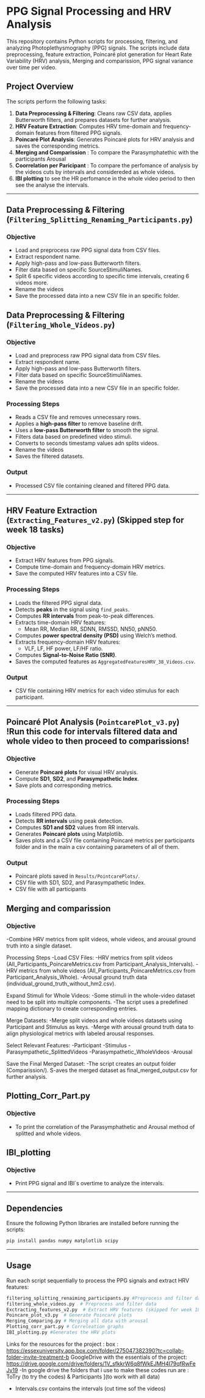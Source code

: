 # PPG Signal Processing and HRV Analysis

This repository contains Python scripts for processing, filtering, and analyzing Photoplethysmography (PPG) signals. The scripts include data preprocessing, feature extraction, Poincaré plot generation for Heart Rate Variability (HRV) analysis, Merging and comparission, PPG signal variance over time per video.

## Project Overview
The scripts perform the following tasks:
1. **Data Preprocessing & Filtering**: Cleans raw CSV data, applies Butterworth filters, and prepares datasets for further analysis.
2. **HRV Feature Extraction**: Computes HRV time-domain and frequency-domain features from filtered PPG signals.
3. **Poincaré Plot Analysis**: Generates Poincaré plots for HRV analysis and saves the corresponding metrics.
4. **Merging and Comparission** : To compare the Parasymphatethic with the participants Arousal
5. **Coorrelation  per Paricipant** : To compare the perfomance of analysis by the videos cuts by intervals and considereded as whole videos.
6. **IBI plotting** to see the HR perfomance in the whole video period to then see the analyse the intervals.
---
##  Data Preprocessing & Filtering (`Filtering_Splitting_Renaming_Participants.py`)
### **Objective**
- Load and preprocess raw PPG signal data from CSV files.
- Extract respondent name.
- Apply high-pass and low-pass Butterworth filters.
- Filter data based on specific SourceStimuliNames.
- Split 6 specific videos according to specific time intervals, creating 6 videos more.
- Rename the videos
- Save the processed data into a new CSV file in an specific folder.

##  Data Preprocessing & Filtering (`Filtering_Whole_Videos.py`)
### **Objective**
- Load and preprocess raw PPG signal data from CSV files.
- Extract respondent name.
- Apply high-pass and low-pass Butterworth filters.
- Filter data based on specific SourceStimuliNames.
- Rename the videos
- Save the processed data into a new CSV file in an specific folder.
  

### **Processing Steps**
- Reads a CSV file and removes unnecessary rows.
- Applies a **high-pass filter** to remove baseline drift.
- Uses a **low-pass Butterworth filter** to smooth the signal.
- Filters data based on predefined video stimuli.
- Converts to seconds timestamp values adn splits videos.
- Rename the videos
- Saves the filtered datasets.

### **Output**
- Processed CSV file containing cleaned and filtered PPG data.

---
##  HRV Feature Extraction (`Extracting_Features_v2.py`) (Skipped step for week 18 tasks)
### **Objective**
- Extract HRV features from PPG signals.
- Compute time-domain and frequency-domain HRV metrics.
- Save the computed HRV features into a CSV file.

### **Processing Steps**
- Loads the filtered PPG signal data.
- Detects **peaks** in the signal using `find_peaks`.
- Computes **RR intervals** from peak-to-peak differences.
- Extracts time-domain HRV features:
  - Mean RR, Median RR, SDNN, RMSSD, NN50, pNN50.
- Computes **power spectral density (PSD)** using Welch’s method.
- Extracts frequency-domain HRV features:
  - VLF, LF, HF power, LF/HF ratio.
- Computes **Signal-to-Noise Ratio (SNR)**.
- Saves the computed features as `AggregatedFeaturesHRV_38_Videos.csv`.

### **Output**
- CSV file containing HRV metrics for each video stimulus for each participant.

---
## Poincaré Plot Analysis (`PointcarePlot_v3.py`)  !Run this code for intervals filtered data and whole video to then proceed to comparissions!
### **Objective**
- Generate **Poincaré plots** for visual HRV analysis.
- Compute **SD1**, **SD2**, and **Parasympathetic Index**.
- Save plots and corresponding metrics.

### **Processing Steps**
- Loads filtered PPG data.
- Detects **RR intervals** using peak detection.
- Computes **SD1 and SD2** values from RR intervals.
- Generates **Poincaré plots** using Matplotlib.
- Saves plots and a CSV file containing Poincaré metrics per participants folder and in the main a csv containing parameters of all of them.

### **Output**
- Poincaré plots saved in `Results/PointcarePlots/`.
- CSV file with SD1, SD2, and Parasympathetic Index.
- CSV file with all participants

## Merging and comparission
### **Objective**
-Combine HRV metrics from split videos, whole videos, and arousal ground truth into a single dataset.

Processing Steps
-Load CSV Files:
-HRV metrics from split videos (All_Participants_PoincareMetrics.csv from Participant_Analysis_Intervals).
-HRV metrics from whole videos (All_Participants_PoincareMetrics.csv from Participant_Analysis_Whole).
-Arousal ground truth data (individual_ground_truth_without_hm2.csv).

Expand Stimuli for Whole Videos:
-Some stimuli in the whole-video dataset need to be split into multiple components.
-The script uses a predefined mapping dictionary to create corresponding entries.

Merge Datasets:
-Merge split videos and whole videos datasets using Participant and Stimulus as keys.
-Merge with arousal ground truth data to align physiological metrics with labeled arousal responses.

Select Relevant Features:
-Participant
-Stimulus
-Parasympathetic_SplittedVideos
-Parasympathetic_WholeVideos
-Arousal

Save the Final Merged Dataset:
-The script creates an output folder (Comparission/).
S-aves the merged dataset as final_merged_output.csv for further analysis.


## Plotting_Corr_Part.py
### **Objective**
- To print the correlation of the Parasymphathetic and Arousal method of splitted and whole videos.


## IBI_plotting
### **Objective**
- Print PPG signal and IBI´s overtime to analyze the intervals. 

---
## Dependencies
Ensure the following Python libraries are installed before running the scripts:
```bash
pip install pandas numpy matplotlib scipy
```

---
## Usage
Run each script sequentially to process the PPG signals and extract HRV features:
```bash
filtering_splitting_renaiming_participants.py #Preprocess and filter data
filtering_whole_videos.py  # Preprocess and filter data
Exctracting_features_v2.py  # Extract HRV features (skipped for week 18 tasks)
Poincare_plot_v3.py  # Generate Poincaré plots
Merging_Comparing.py # Merging all data with arousal
Plotting_corr_part.py # Correleation graphs
IBI_plotting.py #Generates the HRV plots
```


Links for the resources for the project : 
box : https://essexuniversity.app.box.com/folder/275047382390?tc=collab-folder-invite-treatment-b
GoogleDrive with the essentials of the project: https://drive.google.com/drive/folders/1V_sfkkrW6q8fWkEJMH4I79qfRwFeJv19
-In google drive the folders that i use to make these codes run are : ToTry (to try the codes) & Participants ](to work with all data)
- Intervals.csv contains the intervals (cut time sof the videos)


